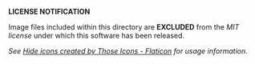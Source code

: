 **LICENSE NOTIFICATION**

Image files included within this directory are **EXCLUDED** from the _MIT license_ under which this software has been released.

_See [Hide icons created by Those Icons - Flaticon](https://www.flaticon.com/free-icons/hide) for usage information._
